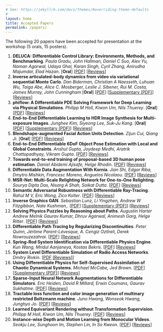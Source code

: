 ```yaml
---
# See: https://jekyllrb.com/docs/themes/#overriding-theme-defaults
#
layout: home
title: Accepted Papers
permalink: /papers/
---
```


The following 20 papers have been accepted for presentation at the workshop (5 orals, 15 posters).

1. **DELUCA: Differentiable Control Library: Environments, Methods, and Benchmarking**. *Paula Gradu, John Hallman, Daniel C Suo, Alex Yu, Naman Agarwal, Udaya Ghai, Karan Singh, Cyril Zhang, Anirudha Majumdar, Elad Hazan*. [**Oral**] [[PDF](/diffcvgp/assets/papers/1.pdf)] [[Reviews](/diffcvgp/reviews/1)]
2. **Inverse articulated-body dynamics from video via variational sequential Monte Carlo**. *Dan Biderman, Christian A Naesseth, Luhuan Wu, Taiga Abe, Alice C. Mosberger, Leslie J. Sibener, Rui M. Costa, James Murray, John Cunningham* [**Oral**] [[PDF](/diffcvgp/assets/papers/2.pdf)] [[Supplementary (PDF)](/diffcvgp/assets/papers/2-supp.pdf)] [[Reviews](/diffcvgp/reviews/2)]
3. **phiflow: A Differentiable PDE Solving Framework for Deep Learning via Physical Simulations**. *Philipp M Holl, Kiwon Um, Nils Thuerey*. [**Oral**] [[PDF](/diffcvgp/assets/papers/3.pdf)] [[Reviews](/diffcvgp/reviews/3)]
4. **End-to-End Differentiable Learning to HDR Image Synthesis for Multi-exposure Images**. *Junghee Kim, Siyeong Lee, Suk-Ju Kang*. [**Oral**] [[PDF](/diffcvgp/assets/papers/4.pdf)] [[Supplementary (PDF)](/diffcvgp/assets/papers/4-supp.pdf)] [[Reviews](/diffcvgp/reviews/4)]
5. **Blendshape-augmented Facial Action Units Detection**. *Zijun Cui, Qiang Ji*. [**Oral**] [[PDF](/diffcvgp/assets/papers/5.pdf)] [[Reviews](/diffcvgp/reviews/5)]
6. **End-to-End Differentiable 6DoF Object Pose Estimation with Local and Global Constraints**. *Anshul Gupta, Joydeep Medhi, Aratrik Chattopadhyay, Vikram Gupta*. [[PDF](/diffcvgp/assets/papers/6.pdf)] [[Reviews](/diffcvgp/reviews/6)]
7. **Towards end-to-end training of proposal-based 3D human pose estimation**. *Daniel Abidemi Ajisafe, Helge Rhodin*. [[PDF](/diffcvgp/assets/papers/7.pdf)] [[Reviews](/diffcvgp/reviews/7)]
8. **Differentiable Data Augmentation With Kornia**. *Jian Shi, Edgar Riba, Dmytro Mishkin, Francesc Moreno, Anguelos Nicolaou*. [[PDF](/diffcvgp/assets/papers/8.pdf)] [[Reviews](/diffcvgp/reviews/8)]
9. **MSR-Net: Multi-Scale Relighting Network for One-to-One Relighting**. *Sourya Dipta Das, Nisarg A Shah, Saikat Dutta*. [[PDF](/diffcvgp/assets/papers/9.pdf)] [[Reviews](/diffcvgp/reviews/9)]
10. **Semantic Adversarial Robustness with Differentiable Ray-Tracing**. *Rahul M V, Eric Wong, Zico Kolter*. [[PDF](/diffcvgp/assets/papers/10.pdf)] [[Reviews](/diffcvgp/reviews/10)]
11. **Inverse Graphics GAN**. *Sebastian Lunz, Li Yingzhen, Andrew W Fitzgibbon, Nate Kushman,*. [[PDF](/diffcvgp/assets/papers/11.pdf)] [[Supplementary (PDF)](/diffcvgp/assets/papers/11-supp.pdf)] [[Reviews](/diffcvgp/reviews/11)]
12. **Solving Physics Puzzles by Reasoning about Paths**. *Augustin Harter Andrew Melnik Gaurav Kumar, Dhruv Agarwal, Animesh Garg, Helge Ritter*. [[PDF](/diffcvgp/assets/papers/12.pdf)] [[Reviews](/diffcvgp/reviews/12)]
13. **Differentiable Path Tracing by Regularizing Discontinuities**. *Peter Quinn, Jérôme Parent-Lévesque, A. Cengiz Oztireli, Derek Nowrouzezahrai*. [[PDF](/diffcvgp/assets/papers/13.pdf)] [[Reviews](/diffcvgp/reviews/13)]
14. **Spring-Rod System Identification via Differentiable Physics Engine**. *Kun Wang, Mridul Aanjaneya, Kostas Bekris*. [[PDF](/diffcvgp/assets/papers/14.pdf)] [[Reviews](/diffcvgp/reviews/14)]
15. **System Level Differentiable Simulation of Radio Access Networks**. *Dmitry Rivkin*. [[PDF](/diffcvgp/assets/papers/15.pdf) [[Reviews]](/diffcvgp/reviews/15)]
16. **Using Differentiable Physics for Self-Supervised Assimilation of Chaotic Dynamical Systems**. *Michael McCabe, Jed Brown*. [[PDF](/diffcvgp/assets/papers/16.pdf)] [[Supplementary (PDF)](/diffcvgp/assets/papers/16-supp.pdf)] [[Reviews](/diffcvgp/reviews/16)]
17. **Sparse-Input Neural Network Augmentations for Differentiable Simulators**. *Eric Heiden, David R Millard, Erwin Coumans, Gaurav Sukhatme*. [[PDF](/diffcvgp/assets/papers/17.pdf)] [[Reviews](/diffcvgp/reviews/17)]
18. **Tractable loss function and color image generation of multinary restricted Boltzmann machine**. *Juno Hwang, Wonseok Hwang, Junghyo Jo*. [[PDF](/diffcvgp/assets/papers/18.pdf)] [[Reviews](/diffcvgp/reviews/18)]
19. **Learned Equivariant Rendering without Transformation Supervision**. *Philipp M Holl, Kiwon Um, Nils Thuerey*. [[PDF](/diffcvgp/assets/papers/19.pdf)] [[Reviews](/diffcvgp/reviews/19)]
20. **Instance-wise Depth and Motion Learning from Monocular Videos**. *Seokju Lee, Sunghoon Im, Stephen Lin, In So Kweon*. [[PDF](/diffcvgp/assets/papers/20.pdf)] [[Reviews](/diffcvgp/reviews/20)]
